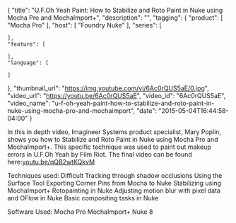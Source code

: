 {
  "title": "U.F.Oh Yeah Paint: How to Stabilize and Roto Paint in Nuke using Mocha Pro and MochaImport+",
  "description": "",
  "tagging": {
    "product": [
      "Mocha Pro"
    ],
    "host": [
      "Foundry Nuke"
    ],
    "series": [

    ],
    "feature": [

    ],
    "language": [

    ]
  },
  "thumbnail_url": "https://img.youtube.com/vi/6Ac0rQUS5aE/0.jpg",
  "video_url": "https://youtu.be/6Ac0rQUS5aE",
  "video_id": "6Ac0rQUS5aE",
  "video_name": "u-f-oh-yeah-paint-how-to-stabilize-and-roto-paint-in-nuke-using-mocha-pro-and-mochaimport",
  "date": "2015-05-04T16:44:58-04:00"
}

In this in depth video, Imagineer Systems product specialist, Mary Poplin,
shows you how to Stabilize and Roto Paint in Nuke using Mocha Pro and
MochaImport+. This specific technique was used to paint out makeup errors in
U.F.Oh Yeah by Film Riot. The final video can be found
here:[youtu.be/qQB2wtKQkvM](https://youtu.be/qQB2wtKQkvM)

Techniques used: Difficult Tracking through shadow occlusions Using the
Surface Tool Exporting Corner Pins from Mocha to Nuke Stabilizing using
MochaImport+ Rotopainting in Nuke Adjusting motion blur with pixel data and
OFlow in Nuke Basic compositing tasks in Nuke

Software Used: Mocha Pro MochaImport+ Nuke 8
